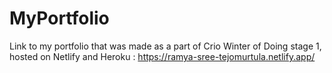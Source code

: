 # MyPortfolio
Link to my portfolio that was made as a part of Crio Winter of Doing stage 1, hosted on Netlify and Heroku : https://ramya-sree-tejomurtula.netlify.app/
